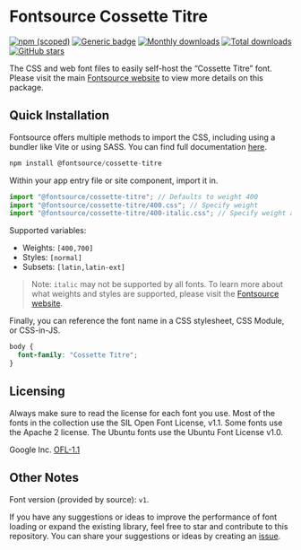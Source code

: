 # Fontsource Cossette Titre

[![npm (scoped)](https://img.shields.io/npm/v/@fontsource/cossette-titre?color=brightgreen)](https://www.npmjs.com/package/@fontsource/cossette-titre) [![Generic badge](https://img.shields.io/badge/fontsource-passing-brightgreen)](https://github.com/fontsource/fontsource) [![Monthly downloads](https://badgen.net/npm/dm/@fontsource/cossette-titre)](https://github.com/fontsource/fontsource) [![Total downloads](https://badgen.net/npm/dt/@fontsource/cossette-titre)](https://github.com/fontsource/fontsource) [![GitHub stars](https://img.shields.io/github/stars/fontsource/fontsource.svg?style=social&label=Star)](https://github.com/fontsource/fontsource/stargazers)

The CSS and web font files to easily self-host the “Cossette Titre” font. Please visit the main [Fontsource website](https://fontsource.org/fonts/cossette-titre) to view more details on this package.

## Quick Installation

Fontsource offers multiple methods to import the CSS, including using a bundler like Vite or using SASS. You can find full documentation [here](https://fontsource.org/docs/getting-started/introduction).

```javascript
npm install @fontsource/cossette-titre
```

Within your app entry file or site component, import it in.

```javascript
import "@fontsource/cossette-titre"; // Defaults to weight 400
import "@fontsource/cossette-titre/400.css"; // Specify weight
import "@fontsource/cossette-titre/400-italic.css"; // Specify weight and style
```

Supported variables:
- Weights: `[400,700]`
- Styles: `[normal]`
- Subsets: `[latin,latin-ext]`

> Note: `italic` may not be supported by all fonts. To learn more about what weights and styles are supported, please visit the [Fontsource website](https://fontsource.org/fonts/cossette-titre).

Finally, you can reference the font name in a CSS stylesheet, CSS Module, or CSS-in-JS.

```css
body {
  font-family: "Cossette Titre";
}
```

## Licensing
Always make sure to read the license for each font you use. Most of the fonts in the collection use the SIL Open Font License, v1.1. Some fonts use the Apache 2 license. The Ubuntu fonts use the Ubuntu Font License v1.0.

Google Inc.
[OFL-1.1](http://scripts.sil.org/OFL)

## Other Notes
Font version (provided by source): `v1`.

If you have any suggestions or ideas to improve the performance of font loading or expand the existing library, feel free to star and contribute to this repository. You can share your suggestions or ideas by creating an [issue](https://github.com/fontsource/fontsource/issues).